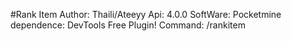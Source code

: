 #Rank Item
Author: Thaili/Ateeyy
Api: 4.0.0
SoftWare: Pocketmine
dependence: DevTools
Free Plugin!
Command: /rankitem
